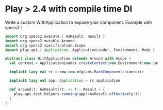# Play > 2.4 with compile time DI

Write a custom WithApplication to expose your component.
Example with specs2 :

```scala
import org.specs2.execute.{ AsResult, Result }
import org.specs2.mutable.Around
import org.specs2.specification.Scope
import play.api.{ Application, ApplicationLoader, Environment, Mode }

abstract class WithApplication extends Around with Scope {
  val context = ApplicationLoader.createContext(new Environment(new java.io.File("."), ApplicationLoader.getClass.getClassLoader, Mode.Test))

  implicit lazy val rc = new com.mfglabs.RankComponents(context)

  implicit lazy val app: Application = rc.application

  def around[T: AsResult](t: => T): Result = {
    play.api.test.Helpers.running(app)(AsResult.effectively(t))
  }
}
```
